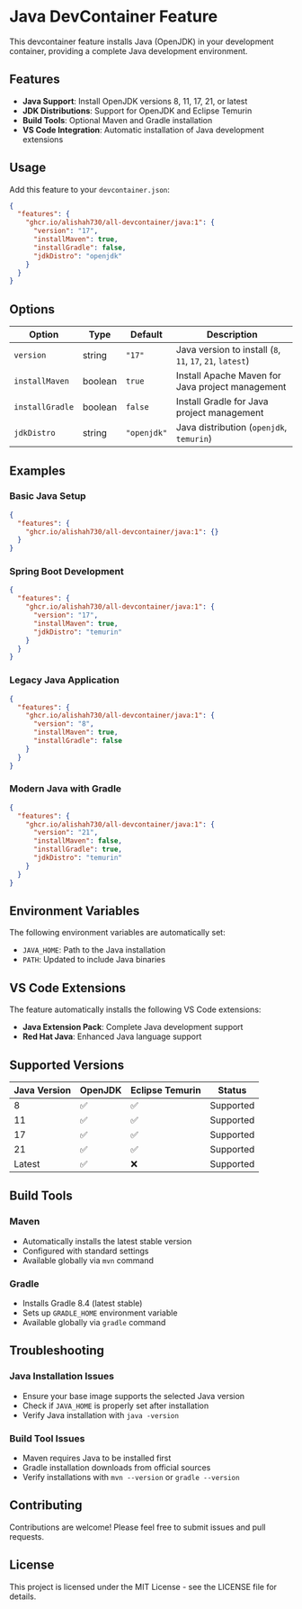 # Java DevContainer Feature

This devcontainer feature installs Java (OpenJDK) in your development container, providing a complete Java development environment.

## Features

- **Java Support**: Install OpenJDK versions 8, 11, 17, 21, or latest
- **JDK Distributions**: Support for OpenJDK and Eclipse Temurin
- **Build Tools**: Optional Maven and Gradle installation
- **VS Code Integration**: Automatic installation of Java development extensions

## Usage

Add this feature to your `devcontainer.json`:

```json
{
  "features": {
    "ghcr.io/alishah730/all-devcontainer/java:1": {
      "version": "17",
      "installMaven": true,
      "installGradle": false,
      "jdkDistro": "openjdk"
    }
  }
}
```

## Options

| Option | Type | Default | Description |
|--------|------|---------|-------------|
| `version` | string | `"17"` | Java version to install (`8`, `11`, `17`, `21`, `latest`) |
| `installMaven` | boolean | `true` | Install Apache Maven for Java project management |
| `installGradle` | boolean | `false` | Install Gradle for Java project management |
| `jdkDistro` | string | `"openjdk"` | Java distribution (`openjdk`, `temurin`) |

## Examples

### Basic Java Setup
```json
{
  "features": {
    "ghcr.io/alishah730/all-devcontainer/java:1": {}
  }
}
```

### Spring Boot Development
```json
{
  "features": {
    "ghcr.io/alishah730/all-devcontainer/java:1": {
      "version": "17",
      "installMaven": true,
      "jdkDistro": "temurin"
    }
  }
}
```

### Legacy Java Application
```json
{
  "features": {
    "ghcr.io/alishah730/all-devcontainer/java:1": {
      "version": "8",
      "installMaven": true,
      "installGradle": false
    }
  }
}
```

### Modern Java with Gradle
```json
{
  "features": {
    "ghcr.io/alishah730/all-devcontainer/java:1": {
      "version": "21",
      "installMaven": false,
      "installGradle": true,
      "jdkDistro": "temurin"
    }
  }
}
```

## Environment Variables

The following environment variables are automatically set:

- `JAVA_HOME`: Path to the Java installation
- `PATH`: Updated to include Java binaries

## VS Code Extensions

The feature automatically installs the following VS Code extensions:

- **Java Extension Pack**: Complete Java development support
- **Red Hat Java**: Enhanced Java language support

## Supported Versions

| Java Version | OpenJDK | Eclipse Temurin | Status |
|--------------|---------|-----------------|--------|
| 8 | ✅ | ✅ | Supported |
| 11 | ✅ | ✅ | Supported |
| 17 | ✅ | ✅ | Supported |
| 21 | ✅ | ✅ | Supported |
| Latest | ✅ | ❌ | Supported |

## Build Tools

### Maven
- Automatically installs the latest stable version
- Configured with standard settings
- Available globally via `mvn` command

### Gradle
- Installs Gradle 8.4 (latest stable)
- Sets up `GRADLE_HOME` environment variable
- Available globally via `gradle` command

## Troubleshooting

### Java Installation Issues
- Ensure your base image supports the selected Java version
- Check if `JAVA_HOME` is properly set after installation
- Verify Java installation with `java -version`

### Build Tool Issues
- Maven requires Java to be installed first
- Gradle installation downloads from official sources
- Verify installations with `mvn --version` or `gradle --version`

## Contributing

Contributions are welcome! Please feel free to submit issues and pull requests.

## License

This project is licensed under the MIT License - see the LICENSE file for details.
